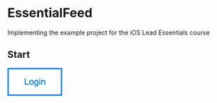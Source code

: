 # EssentialFeed
Implementing the example project for the iOS Lead Essentials course

## Start
![Diagram](docs/EssentialFeed.png)
